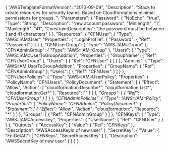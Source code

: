 {
    "AWSTemplateFormatVersion": "2010-09-09",
    "Description": "Stack to create resources for security teams. Based on Cloudformations minimal permissions for groups. ",
    "Parameters": {
        "Password": {
            "NoEcho": "true",
            "Type": "String",
            "Description": "New account password",
            "Minlength": "1",
            "Maxlength": "41",
            "ConstraintDescription": "the password must be between 1 and 41 characters"
        }
    },
    "Resources": {
        "CFNUser": {
            "Type": "AWS::IAM:User",
            "Properties": {
                "LoginProfile": {
                    "Password": {
                        "Ref": "Password"
                    }
                }
            }
        },
        "CFNUserGroup": {
            "Type": "AWS::IAM::Group"
        },
        "CFNAdminGroup": {
            "Type": "AWS::IAM::Group"
        },
        "Users": {
            "Type": "AWS::IAM::UserToGroupAddition",
            "Properties": {
                "GroupName": {
                    "Ref": "CFNUserGroup"
                },
                "Users": [
                    {
                        "Ref": "CFNUser"
                    }
                ]
            }
        },
        "Admins": {
            "Type": "AWS:IAM:UserToGroupAddition",
            "Properties": {
                "GroupName": {
                    "Ref": "CFNAdminGroup"
                },
                "Users": [
                    {
                        "Ref": "CFNUser"
                    }
                ]
            }
        },
        "CFNUserPolicies": {
            "Type": "AWS::IAM::UserPolicy",
            "Properties": {
                "PolicyName": "CFNUsers",
                "PolicyDocument": {
                    "Statement": [
                        {
                            "Effect": "Allow",
                            "Action": [
                                "cloudformation:Describe*",
                                "cloudformation:List*",
                                "cloudformation:Get*"
                            ],
                            "Resource": "*"
                        }
                    ]
                },
                "Groups": [
                    {
                        "Ref": "CFNUserGroup"
                    }
                ]
            }
        },
        "CFNAdminPolicies": {
            "Type": "AWS::IAM::Policy",
            "Properties": {
                "PolicyName": "CFNAdmins",
                "PolicyDocument": {
                    "Statement": [
                        {
                            "Effect": "Allow",
                            "Action": "cloudformation:*",
                            "Resource": "*"
                        }
                    ]
                },
                "Groups": [
                    {
                        "Ref": "CFNAdminGroup"
                    }
                ]
            },
            "CFNKeys": {
                "Type": "AWS::IAM::Accesskey",
                "Properties": {
                    "UserName": {
                        "Ref": "CFNUser"
                    }
                }
            }
        },
        "Outputs": {
            "AccessKey": {
                "Value": {
                    "Ref": "CFNKeys"
                },
                "Description": "AWSAccessKeyId of new user"
            },
            "SecretKey": {
                "Value": {
                    "Fn:GetAtt": [
                        "CFNKeys",
                        "SecretAccessKey"
                    ]
                },
                "Description": "AWSSecretKey of new user"
            }
        }
    }
}
